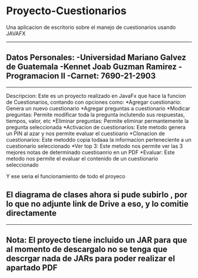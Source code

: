 # Proyecto-Cuestionarios
Una aplicacion de escritorio sobre el manejo de cuestionarios usando JAVAFX

----------------------------------------------------------------
Datos Personales:
-Universidad Mariano Galvez de Guatemala
-Kennet Joab Guzman Ramirez
-Programacion II
-Carnet: 7690-21-2903
----------------------------------------------------------------



----------------------------------------------------------------

Descripcion:
Este es un proyecto realizado en JavaFx que hace la funcion de 
Cuestionarios, contando con opciones como:
*Agregar cuestionario: Genera un nuevo cuestionario 
*Agregar preguntas a cuestionario
*Modicar preguntas: Permite modificar toda la pregunta inclutendo sus respuestas, tiempos, valor, etc
*Eliminar preguntas: Permite eliminar permantemente la pregunta seleccionada
*Activacion de cuestionarios: Este metodo genera un PIN al azar y nos permite evaluar el cuestioario
*Clonacion de cuestionarios: Este metoddo copia todaaa la informacion perteneciente a un cuestionario seleccionado
*Ver top 3: Este metodo nos permite ver las 3 mejores notas de determinado cuestioanrio en un PDF
*Evaluar: Este metodo nos permite el evaluar el contenido de un  cuestionario seleccionado

Y ese seria el funcionamiento de todo el proyeco

El diagrama de clases ahora si pude subirlo , por lo que no adjunte link de Drive a eso, y lo comitie directamente
----------------------------------------------------------------


----------------------------------------------------------------

Nota: El proyecto tiene incluido un JAR para que al momento de descargalo no se tenga que descrgar nada de JARs para
poder realizar el apartado PDF
----------------------------------------------------------------


